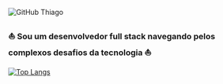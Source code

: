 ![GitHub Thiago](https://github.com/Thiago0808/Thiago0808/assets/141963700/7b592df8-5510-4019-9f87-22af1c869f24)

### ⛵ Sou um desenvolvedor full stack navegando pelos complexos desafios da tecnologia ⛵
[![Top Langs](https://github-readme-stats-git-masterrstaa-rickstaa.vercel.app/api/top-langs/?username=Thiago0808&theme=dracula&layout=pie)](https://github.com/anuraghazra/github-readme-stats)

<!--
**Thiago0808/Thiago0808** is a ✨ _special_ ✨ repository because its `README.md` (this file) appears on your GitHub profile.

Here are some ideas to get you started:

- 🔭 I’m currently working on ...
- 🌱 I’m currently learning ...
- 👯 I’m looking to collaborate on ...
- 🤔 I’m looking for help with ...
- 💬 Ask me about ...
- 📫 How to reach me: ...
- 😄 Pronouns: ...
- ⚡ Fun fact: ...
-->
